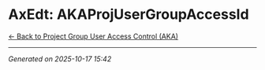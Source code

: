 # AxEdt: AKAProjUserGroupAccessId

[← Back to Project Group User Access Control (AKA)](../README.md)

---

*Generated on 2025-10-17 15:42*
